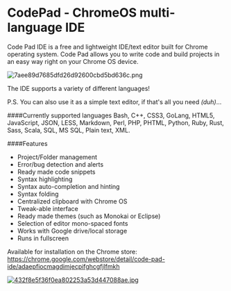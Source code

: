 # CodePad - ChromeOS multi-language IDE
Code Pad IDE is a free and lightweight IDE/text editor built for Chrome operating system. Code Pad allows you to write code and build projects in an easy way right on your Chrome OS device.

![7aee89d7685dfd26d92600cbd5bd636c.png](http://pichoster.net/images/2017/11/17/7aee89d7685dfd26d92600cbd5bd636c.png)

The IDE supports a variety of different languages!

P.S. You can also use it as a simple text editor, if that's all you need _(duh)_...

####Currently supported languages
Bash, C++, CSS3, GoLang, HTML5, JavaScript, JSON, LESS, Markdown, Perl, PHP, PHTML, Python, Ruby, Rust, Sass, Scala, SQL, MS SQL, Plain text, XML.

####Features
  - Project/Folder management
  - Error/bug detection and alerts
  - Ready made code snippets
  - Syntax highlighting
  - Syntax auto-completion and hinting
  - Syntax folding
  - Centralized clipboard with Chrome OS
  - Tweak-able interface
  - Ready made themes (such as Monokai or Eclipse)
  - Selection of editor mono-spaced fonts
  - Works with Google drive/local storage
  - Runs in fullscreen
  
Available for installation on the Chrome store: https://chrome.google.com/webstore/detail/code-pad-ide/adaepfiocmagdimjecpifghcgfjlfmkh

[![432f8e5f36f0ea802253a53d447088ae.jpg](http://pichoster.net/images/2017/11/17/432f8e5f36f0ea802253a53d447088ae.jpg)](http://pichoster.net/image/UiWmt)